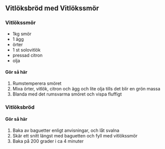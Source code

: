 ## Vitlöksbröd med Vitlökssmör

### Vitlökssmör
* 1kg smör
* 1 ägg
* örter
* 1 st solovitlök
* pressad citron
* olja

#### Gör så här
1. Rumstemperera smöret
2. Mixa örter, vitlök, citron och ägg och lite olja tills det blir en grön massa
3. Blanda med det rumsvarma smöret och vispa fluffigt

### Vitlöksbröd

#### Gör så här
1. Baka av baguetter enligt anvisningar, och låt svalna
2. Skär ett snitt längst med baguetten och fyll med vitlökssmör
3. Baka på 200 grader i ca 4 minuter

